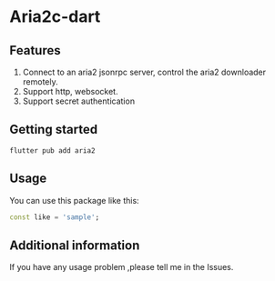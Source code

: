 # Aria2c-dart



## Features
1. Connect to an aria2 jsonrpc server, control the aria2 downloader remotely.
2. Support http, websocket.
3. Support secret authentication


## Getting started

```
flutter pub add aria2
```

## Usage
You can use this package like this:

```dart
const like = 'sample';
```

## Additional information

If you have any usage problem ,please tell me in the Issues.
